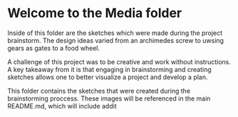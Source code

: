 # Welcome to the Media folder

Inside of this folder are the sketches which were made during the project brainstorm. The design ideas varied from an archimedes screw to uwsing gears as gates to a food wheel. 

A challenge of this project was to be creative and work without instructions. A key takeaway from it is that engaging in brainstorming and creating sketches allows one to better visualize a project and develop a plan.

This folder contains the sketches that were created during the brainstorming proccess. These images will be referenced in the main README.md, which will include addit
